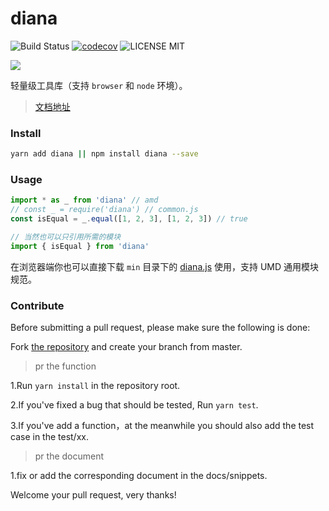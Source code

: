 # diana

![Build Status](https://travis-ci.org/MuYunyun/diana.svg?branch=master) [![codecov](https://codecov.io/gh/MuYunyun/diana/branch/master/graph/badge.svg)](https://codecov.io/gh/MuYunyun/diana) ![LICENSE MIT](https://img.shields.io/npm/l/express.svg)

![](http://oqhtscus0.bkt.clouddn.com/5aa428c1014d75db4d2d331fb2b41334.jpg-muyy)

轻量级工具库（支持 `browser` 和 `node` 环境）。

> [文档地址](http://muyunyun.cn/diana/)

### Install

```bash
yarn add diana || npm install diana --save
```

### Usage

```js
import * as _ from 'diana' // amd
// const _ = require('diana') // common.js
const isEqual = _.equal([1, 2, 3], [1, 2, 3]) // true

// 当然也可以只引用所需的模块
import { isEqual } from 'diana'
```

在浏览器端你也可以直接下载 `min` 目录下的 [diana.js](https://github.com/MuYunyun/diana/blob/master/lib/diana.js) 使用，支持 UMD 通用模块规范。

### Contribute

Before submitting a pull request, please make sure the following is done:

Fork [the repository](https://github.com/MuYunyun/diana) and create your branch from master.

> pr the function

1.Run `yarn install` in the repository root.

2.If you've fixed a bug that should be tested, Run `yarn test`.

3.If you've add a function，at the meanwhile you should also add the test case in the test/xx.

> pr the document

1.fix or add the corresponding document in the docs/snippets.

Welcome your pull request, very thanks!